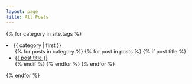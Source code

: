 ```yaml
---
layout: page
title: All Posts
---
```


{% for category in site.tags %}
  <li>{{ category | first }}
    <ul>
    {% for posts in category %}
      {% for post in posts %}
        {% if post.title %}
          <li><a href="{{ post.url }}">{{ post.title }}</a></li>
        {% endif %}
      {% endfor %}
    {% endfor %}
    </ul>
  </li>
{% endfor %}
